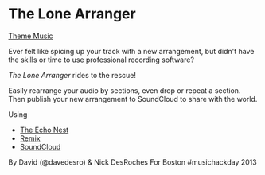 The Lone Arranger
=================
[Theme Music](http://rd.io/e/QWh3hDfeSmc/)

Ever felt like spicing up your track with a new arrangement, but didn't have the skills or time to use professional recording software?

_The Lone Arranger_ rides to the rescue!

Easily rearrange your audio by sections, even drop or repeat a section. Then publish your new arrangement to SoundCloud to share with the world.

Using
 * [The Echo Nest](http://developer.echonest.com)
 * [Remix](https://github.com/echonest/remix)
 * [SoundCloud](http://developer.soundcloud.com)

By David (@davedesro) & Nick DesRoches
For Boston #musichackday 2013